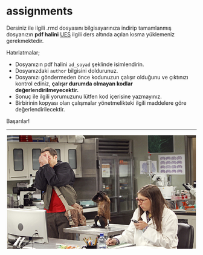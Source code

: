 # assignments

Dersiniz ile ilgili .rmd dosyasını bilgisayarınıza indirip tamamlanmış dosyanızın **pdf halini** [UES](https://ues.marmara.edu.tr) ilgili ders altında açılan kısma yüklemeniz gerekmektedir.

Hatırlatmalar;

- Dosyanızın pdf halini `ad_soyad` şeklinde isimlendirin.
- Dosyanızdaki `author` bilgisini doldurunuz. 
- Dosyanızı göndermeden önce kodunuzun çalışır olduğunu ve çıktınızı kontrol ediniz, **çalışır durumda olmayan kodlar değerlendirilmeyecektir.**
- Sonuç ile ilgili yorumuzunu lütfen kod içerisine yazmayınız.
- Birbirinin kopyası olan çalışmalar yönetmelikteki ilgili maddelere göre değerlendirilecektir.

Başarılar!

---

<center>
  
<img src="/assignment.jpg" style="float: center;" width="500" height="300" title="" />

</center>
